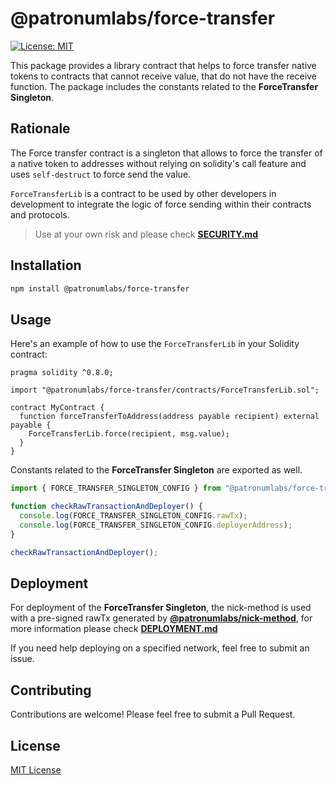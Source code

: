 # @patronumlabs/force-transfer

[![License: MIT](https://img.shields.io/badge/License-MIT-blue.svg)](https://opensource.org/license/mit)

This package provides a library contract that helps to force transfer native tokens to contracts that cannot receive value, that do not have the receive function. The package includes the constants related to the **ForceTransfer Singleton**.

## Rationale

The Force transfer contract is a singleton that allows to force the transfer of a native token to addresses without relying on solidity's call feature and uses `self-destruct` to force send the value.

`ForceTransferLib` is a contract to be used by other developers in development to integrate the logic of force sending within their contracts and protocols.

> Use at your own risk and please check **[SECURITY.md](./SECURITY.md)**

## Installation

```bash
npm install @patronumlabs/force-transfer
```

## Usage

Here's an example of how to use the `ForceTransferLib` in your Solidity contract:

```solidity
pragma solidity ^0.8.0;

import "@patronumlabs/force-transfer/contracts/ForceTransferLib.sol";

contract MyContract {
  function forceTransferToAddress(address payable recipient) external payable {
    ForceTransferLib.force(recipient, msg.value);
  }
}
```

Constants related to the **ForceTransfer Singleton** are exported as well.

```javascript
import { FORCE_TRANSFER_SINGLETON_CONFIG } from "@patronumlabs/force-transfer";

function checkRawTransactionAndDeployer() {
  console.log(FORCE_TRANSFER_SINGLETON_CONFIG.rawTx);
  console.log(FORCE_TRANSFER_SINGLETON_CONFIG.deployerAddress);
}

checkRawTransactionAndDeployer();
```

## Deployment

For deployment of the **ForceTransfer Singleton**, the nick-method is used with a pre-signed rawTx generated by **[@patronumlabs/nick-method](https://github.com/Patronum-Labs/nick-method/tree/main)**, for more information please check **[DEPLOYMENT.md](DEPLOYMENT.md)**

If you need help deploying on a specified network, feel free to submit an issue.

## Contributing

Contributions are welcome! Please feel free to submit a Pull Request.

## License

[MIT License](LICENSE)
